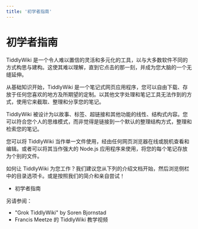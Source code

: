 ```yaml
---
title: '初学者指南'
---
```


# 初学者指南

TiddlyWiki 是一个令人难以置信的灵活和多元化的工具，以与大多数软件不同的方式构思与建构。这使其难以理解，直到它点击的那一刻，并成为您大脑的一个无缝延伸。

从基础知识开始，TiddlyWiki 是一个笔记式网页应用程序，您可以自由下载、存放于任何您喜欢的地方及所期望的定制。以其他文字处理和笔记工具无法作到的方式，使用它来截取、整理和分享您的笔记。

TiddlyWiki 被设计为以故事、标签、超链接和其他功能的线性、结构式内容。您可以符合您个人的思维模式，而非觉得是链接到一个默认的整理结构方式，整理和检索您的笔记。

您可以将 TiddlyWiki 当作单一文件使用，经由任何网页浏览器在线或脱机查看和编辑。或者可以将其当作强大的 Node.js 应用程序来使用，将您的每个笔记存放为个别的文件。

如何让 TiddlyWiki 为您工作？我们建议您从下列的介绍文档开始，然后浏览侧栏中的目录选项卡。或是按照我们的简介和亲自尝试！

* 初学者指南

另请参阅：

* "Grok TiddlyWiki" by Soren Bjornstad
* Francis Meetze 的 TiddlyWiki 教学视频